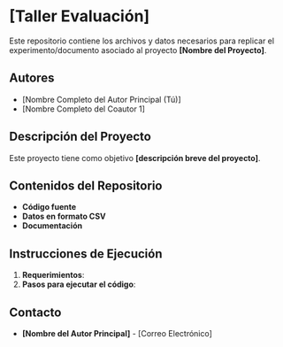 # [Taller Evaluación]

Este repositorio contiene los archivos y datos necesarios para replicar el experimento/documento asociado al proyecto **[Nombre del Proyecto]**.

## Autores
- [Nombre Completo del Autor Principal (Tú)]
- [Nombre Completo del Coautor 1]

## Descripción del Proyecto
Este proyecto tiene como objetivo **[descripción breve del proyecto]**.

## Contenidos del Repositorio
- **Código fuente**
- **Datos en formato CSV**
- **Documentación**

## Instrucciones de Ejecución
1. **Requerimientos**:
2. **Pasos para ejecutar el código**:

## Contacto
- **[Nombre del Autor Principal]** - [Correo Electrónico]
